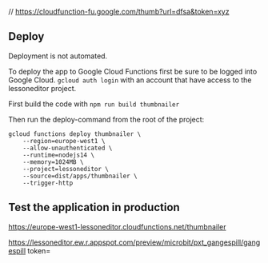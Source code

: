 // https://cloudfunction-fu.google.com/thumb?url=dfsa&token=xyz

## Deploy

Deployment is not automated.

To deploy the app to Google Cloud Functions first be sure to be logged into Google Cloud.
`gcloud auth login` with an account that have access to the lessoneditor project.

First build the code with `npm run build thumbnailer`

Then run the deploy-command from the root of the project:

```
gcloud functions deploy thumbnailer \
    --region=europe-west1 \
    --allow-unauthenticated \
    --runtime=nodejs14 \
    --memory=1024MB \
    --project=lessoneditor \
    --source=dist/apps/thumbnailer \
    --trigger-http
```

## Test the application in production

https://europe-west1-lessoneditor.cloudfunctions.net/thumbnailer

https://lessoneditor.ew.r.appspot.com/preview/microbit/pxt_gangespill/gangespill
token=
